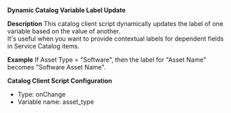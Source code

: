 **Dynamic Catalog Variable Label Update**

**Description**
This catalog client script dynamically updates the label of one variable based on the value of another.  
It's useful when you want to provide contextual labels for dependent fields in Service Catalog items.

**Example**
If Asset Type = "Software", then the label for "Asset Name" becomes "Software Asset Name".

**Catalog Client Script Configuration**
- Type: onChange
- Variable name: asset_type
